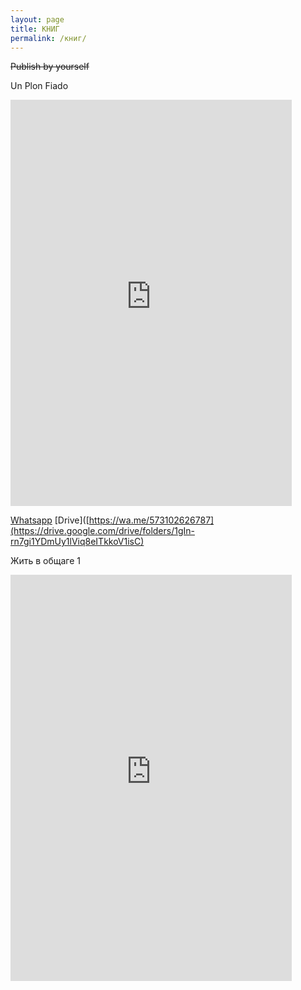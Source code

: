 ```yaml
---
layout: page
title: КНИГ
permalink: /книг/
---
```



~~Publish by yourself~~


Un Plon Fiado

<iframe width='450' height='650' src='https://share.clip-studio.com/es-es/contents/embed?code=244f1660-4414-4a69-9f71-a1856a7bb511' frameborder='0' allowfullscreen></iframe>

 [Whatsapp](https://wa.me/573102626787)
 [Drive]([https://wa.me/573102626787](https://drive.google.com/drive/folders/1gIn-rn7gi1YDmUy1lViq8eITkkoV1isC)
 


Жить в общаге 1<br>



<iframe width='450' height='650' src='https://share.clip-studio.com/es-es/contents/embed?code=1c6125dd-ef71-4374-90b1-85fb8d2604e7' frameborder='0' allowfullscreen></iframe>
